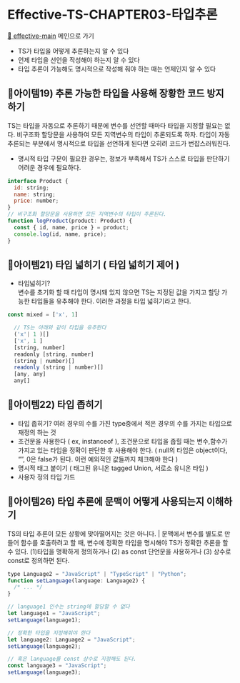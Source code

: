 # Effective-TS-CHAPTER03-타입추론

[:memo: effective-main][ effective-main ] 메인으로 가기

[effective-main]: /B-Effective-TypeScript

- TS가 타입을 어떻게 추론하는지 알 수 있다
- 언제 타입을 선언을 작성해야 하는지 알 수 있다
- 타입 추론이 가능해도 명시적으로 작성해 줘야 하는 때는 언제인지 알 수 있다
  <br>

## 🍋아이템19) 추론 가능한 타입을 사용해 장황한 코드 방지하기<br>

TS는 타입을 자동으로 추론하기 때문에 변수를 선언할 때마다 타입을 지정할 필요는 없다.
비구조화 할당문을 사용하여 모든 지역변수의 타입이 추론되도록 하자. 타입이 자동 추론되는 부분에서 명시적으로 타입을 선언하게 된다면 오히려 코드가 번잡스러워진다.

- 명시적 타입 구문이 필요한 경우는, 정보가 부족해서 TS가 스스로 타입을 판단하기 어려운 경우에 필요하다.

```jsx
interface Product {
  id: string;
  name: string;
  price: number;
}
// 비구조화 할당문을 사용하면 모든 지역변수의 타입이 추론된다.
function logProduct(product: Product) {
  const { id, name, price } = product;
  console.log(id, name, price);
}
```

## 🍋아이템21) 타입 넓히기 ( 타입 넓히기 제어 )<br>

- 타입넓히기? <br>
  변수를 초기화 할 때 타입이 명시돼 있지 않으면 TS는 지정된 값을 가지고 할당 가능한 타입들을 유추해야 한다. 이러한 과정을 타입 넓히기라고 한다.

```jsx
const mixed = ['x', 1]

  // TS는 아래와 같이 타입을 유추한다
  ('x'| 1 )[]
  ['x', 1 ]
  [string, number]
  readonly [string, number]
  (string | number)[]
  readonly (string | number)[]
  [any, any]
  any[]
```

## 🍋아이템22) 타입 좁히기<br>

- 타입 좁히기? 여러 경우의 수를 가진 type중에서 적은 경우의 수를 가지는 타입으로 재정의 하는 것
- 조건문을 사용한다 ( ex, instanceof ), 조건문으로 타입을 좁힐 때는 변수,함수가 가지고 있는 타입을 정확이 판단한 후 사용해야 한다.
  ( null의 타입은 object이다, “”, 0은 false가 된다. 이런 예외적인 값들까지 체크해야 한다 )
- 명시적 태그 붙이기 ( 태그된 유니온 tagged Union, 서로소 유니온 타입 )
- 사용자 정의 타입 가드

## 🍋아이템26) 타입 추론에 문맥이 어떻게 사용되는지 이해하기<br>

TS의 타입 추론이 모든 상황에 맞아떨어지는 것은 아니다. |
문맥에서 변수를 별도로 만들어 함수를 호출하려고 할 때, 변수에 정확한 타입을 명시해야 TS가 정확한 추론을 할 수 있다. (1)타입을 명확하게 정의하거나 (2) as const 단언문을 사용하거나 (3) 상수로 const로 정의하면 된다.

```jsx
type Language2 = "JavaScript" | "TypeScript" | "Python";
function setLanguage(language: Language2) {
  /* ... */
}

// language1 인수는 string에 할당할 수 없다
let language1 = "JavaScript";
setLanguage(language1);

// 정확한 타입을 지정해줘야 한다
let language2: Language2 = "JavaScript";
setLanguage(language2);

// 혹은 language를 const 상수로 지정해도 된다.
const language3 = "JavaScript";
setLanguage(language3);
```
